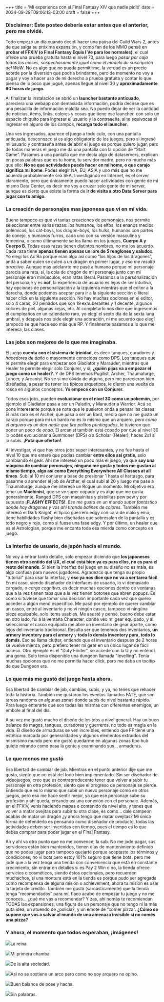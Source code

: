 +++
title = 'Mi experienca con el Final Fantasy XIV que nadie pidió'
date = 2024-09-29T09:06:13-03:00
draft = false
+++

### Disclaimer: Éste posteo debería estar antes que el anterior, pero me olvidé.

Todo empezó un día cuando decidí hacer una pausa del Guild Wars 2, antes de que salga su próxima expansión, y como fan de los MMO pensé en **probar el FFXIV (o Final Fantasy Equis I Ve para los normales)**, el cual ofrece una prueba gratuita hasta el nivel 70, para luego *pasar por caja todos los meses, sospechosamente igual como el modelo de suscripción del WoW*. No es algo que no pueda permitirme, la verdad es un precio acorde por la diversión que podría brindarme, pero de momento no voy a pagar y voy a hacer uso de mi derecho a prueba gratuita y contar lo que pienso de lo poco que jugué, apenas llegue al nivel 30 y **aproximadamente 60 horas de juego.**

Al finalizar la instalación se abrió un **launcher bastante anticuado**, pareciera una webapp con demasiada información, podría decirse que es una pesadilla de información maldita sea. No puedo dejar de ver la cantidad de noticias, items, links, colores y cosas que tiene ese launcher, con solo un espacio chiquito para ingresar el usuario y la contraseña, si te equivocas al ingresar en alguno de los campos, **recarga todo el launcher**.

Una ves ingresados, aparece el juego a todo culo, con una pantalla anticuada, desconozco si es algo obligatorio de los juegos, pero si ingresé mi usuario y contraseña antes de abrir el juego es porque quiero jugar, pero de todas maneras el juego me da una pantalla con la opción de “Start Game”. Pasamos a una pantalla que me decía algo de dataservers, explican en pocas palabras que es tu home, tu servidor madre, pero no mucho más que ello: **No se que actividades puedo hacer en mi home, o que carajo significa mi home**. Podes elegir NA, EU, ASIA y uno más que no me acuerdo probablemente sea SEA. Investigando en Internet, es el server claramente, pero que únicamente puedo hacer actividades con gente de mi mismo Data Center, es decir me voy a cruzar solo gente de mi server, aunque es cierto que existe la forma de **ir de visita a otro Data Server para jugar con tu amigo**.

### **La creación de personajes mas japonesa que vi en mi vida.**

Bueno tampoco es que vi tantas creaciones de personajes, nos permite seleccionar entre varias razas: los humanos, los elfos, los enanos medios polémicos, los cat-boys, los dragon-boys, los hulks, humanos con partes de conejo, y humanos furros, cada uno con su versión masculina y femenina, o como últimamente se los llama en los juegos, **Cuerpo A y Cuerpo B**. Todas esas razas tienen distintos nombres, no me los acuerdo. Cada raza tiene **apenas tienen apenas un lore de 5 renglones y saludo**s. Yo elegí los Au’Ra porque eran algo así como “los hijos de los dragones”, andá a saber quien se culeó a un dragón en primer lugar, *y eso me resultó atractivo*. Aunque mas adelanrte me pasé a humano porque mi personaje parecia una rata, si, la cola de dragón de mi personaje junto con mi personaje eran minúsculos, eran ratas literal. Pasamos a la personalización del personaje y es **oof**, la experiencia de usuario es lejos de ser intuitiva, hay opciones de personalización a la izquierda mientras que el editor a la derecha, donde podemos aceptar para ir a la siguiente sección o literal hacer click en la siguiente sección. No hay muchas opciones en el editor, solo 4 caras, 20 peinados que son 19 exhuberantes y 1 decente, algunos colores de piel, algunas cejas, etc. Al completarlo nos dice que ingresemos el cumpleaños en un calendario raro, yo elegí el sexto día de la sexta luna umbral, y después nos pide elegir una adoración, ni me acuerdo que elegí tampoco se que hace eso más que RP. Y finalmente pasamos a lo que me interesa, las clases.

### **Las jobs son mejores de lo que me imaginaba.**

El juego **cuenta con el sistema de trinidad**, es decir tanques, curadores y *hacedores de daño* o mayormente conocidos como DPS. Los tanques que te permite elegir para empezar son Gladiator y Marauder, mientras que Healer te permite elegir solo Conjurer, y si, **¿quién pijas va a empezar el juego como un healer?**. Y de DPS tenemos Pugilist, Archer, Thaumaturge, Lancer, y Arcanist. No se si me olvido de alguno, pero me parecieron bien diseñadas, a pesar de tener los típicos arquetipos, le dieron una vuelta de rosca en algunos conceptos. **Yo empecé con un Conjurer.**

Todos esos jobs, pueden **evolucionar en el nivel 30 como un pokemón**, por ejemplo el Gladiator pasa a ser un Paladin, y Marauder a Warrior. Acá se pone interesante porque se nota que le pusieron onda a pensar las clases. El más raro es el Archer, que pasa a ser un Bard, medio que no me gustó un carajo porque para mi un bardo no es lo mismo que un arquero, *pero como el arquero es un don nadie que tira palitos puntiagudos*, le tuvieron que poner un poco de *onda*. El arcanist también está copado por que al nivel 30 lo podes evolucionar a Summoner (DPS) o a Scholar (Healer), haces 2x1 si lo subís. **¡Puta que ofertón!**.

Al investigar, vi que hay otros jobs super interesantes, y no fue hasta el nivel 10 que me enteré que
podías cambiar **entre ellos así gratis**, solo cambiando el gear. Ahí me interesó un poco más el juego, ya que **soy una máquina de cambiar peronsajes, ninguno me gusta y todos me gustan al mismo tiempo, algo así como Everything Everywhere All Classes at all times**. Subí al 10 mi conjurer a base de presionar 1 hasta el hartasgo, para pasarme o aprender el job de Archer, el cual subí al 20 y luego me pasé a Thaumaturge, aunque me interesó un Rogue un momento. Mi objetivo era tener un **Machinist**, que se ve super copado y es algo que me gusta generalmente, Ranged DPS con maquinitas y pistolitas pew pew y por supuesto **¡FLASHY EFFECTS!**. *Eso me gusta en un mundo super fantástico donde hay dragones y vos ahi tirando balines de colores*. También me interesó el Dark Knight, el típico guerrero edgy con cara de malo y emo, tiene habilidades flashy bien diseñadas que sobresalen de la pantalla y es todo negro y rojo, como si fuese una fase edgy. Y por último, un healer que es el Astrologian, porque me encanta toda esa mierda como concepto en juego.

### **La interfaz de usuario, de japón hacia el mundo.**

No voy a entrar tanto detalle, solo empezar diciendo que **los japoneses tienen otro sentido del UX, el cual está bien ya es para ellos, no es para el resto del mundo**. Si bien la interfaz del juego en su diseño no es mala, es algo confusa para nuevos jugadores. Agradezco que tenga su propio "tutorial" para usar la interfaz, y **eso ya nos dice que no va a ser tarea fácil**. En mi caso, siendo diseñador de interfaces de usuario, lo vi demasiado cargado, *o carga cognitiva*, es decir muchas opciones dentro de ventanas que a la vez tienen tabs que a la vez tienen botones que abren popups. Es como si tuviese que tomar una decisión importante cada vez que quiero acceder a algún menú específico. Me pasó por ejemplo de querer cambiar un casco, entré al inventario y no vi ningún casco, tampoco vi ningúna pieza equipable, solo items usables. Me asusté y pensé, bueno debe estar en otro lado, fui a la ventana Character, donde veo mi gear equipado, y al seleccionar el casco equipado me abre un inventario de gear aparte, como lejos del inventario tradicional. Resulta ser que tenemos dos inventarios, **un armory inventory para el armory** y **todo lo demás inventory para, todo lo demás.** Eso se llama clutter, entiendo que el inventario después de 2 horas se vuelve mierda, pero prefiero tener mi gear en un único lugar de fácil acceso. Otro ejemplo es el "Duty Finder", se accede con la U y no entendí una goma. Solo tenía disponible una dungeon llamada "levelling". Tenía muchas opciones que no me permitía hacer click, pero me daba un tooltip de que Dungeon era.

### **Lo que más me gustó del juego hasta ahora.**

Esa libertad de cambiar de job, cambias, subis, y ya, no tenes que rehacer toda la historia. También me gustaron los eventos llamados FATE, que son tareas randoms en algunas zonas donde subis de nivel bastante rápido. Para luego enterarte que son todas las mismas con diferentes enemigos, un embole al final del día.

A su vez me gustó mucho el diseño de los jobs a nivel general. Hay un buen balance de magos, tanques, curadores y guerreros, no todo es magia en la vida. El diseño de armaduras se ven increíbles, entiendo que FF tiene una estética marcada por generalidades y algunos elementos extraídos del mismísimo mundo pero me gustó quedarme en algunas zonas tipo hub quieto mirando como pasa la gente y examinando sus… armaduras.

### **Lo que menos me gustó**

Esa libertad de cambiar de job. Mientras en el punto anterior dije que me gusta, siento que no está del todo bien implementado. Sin ser diseñador de videojuegos, creo que es contraproducente tener que volver a subir tu personaje en otra profesión, siento que el progreso de personaje se pierde. Entiendo que es lo mismo que subir un nuevo personaje como en otros juegos, pero eso me hace sentir mejor, ya que ese personaje sube su profesión y ahí queda, creando así una conexión con el personaje. Además, en el FFXIV, venís haciendo mapas o contenido de nivel alto, y tenes que volver a matar ovejitas para subir tu otra clase, es como... dale campeón acabás de matar un dragón ¿y ahora tengo que matar ovejitas? Mi única forma de defenderlo es pensando como diseñador de producto, todas las actividades deben ser invertidas con tiempo, pues el tiempo es lo que debes comprar para poder jugar en el Final Fantasy.

Ah y ahí va otro punto que no me convence, la sub. No me jode pagar, sus servidores están bien mantenidos, tienen días de mantenimiento definido que no podes jugar pero tampoco quejarte porque aceptaste los términos y condiciones, no vi bots pero estoy 101% seguro que tiene bots, pero me jode que a la vez tenga una tienda con conveniencia que está en constante crecimiento, sin entrar en detalles si es Pay 2 Win o no, la tienda ofrece servicios o cosméticos, siendo éstos opcionales, pero recuerden muchachos, si una montura está en la tienda es porque pudo ser agregada como recompensa de alguna misión o achievement, ahora tu misión es usar la tarjeta de crédito. También me gustó (sarcásticamente) que la tienda tenga “recomendados” para mí, flaco acabo de empezar tu juego y no me conoces… ¿qué me vas a recomendar? Y zas, ahí nomás te recomiendan TODAS las expansiones, una figura de un personaje que no tengo ni la más puta idea, un atuendo de ¿policía?, y un emote de “comer pizza”. **¿Cómo se supone que vas a salvar al mundo de una amenaza invisible si no comés una pizza?**

### Y ahora, el momento que todos esperaban, ¡imágenes!

![](https://i.postimg.cc/WpBDNgdw/ffxiv-dx11-rm5s-Ga88c0.jpg)La reina.

![](https://i.postimg.cc/Zq5n7LQ4/ffxiv-dx11-7-KBUxs-KSg9.jpg)Mi primera chamba.

![](https://i.postimg.cc/j5GjjYSS/ffxiv-dx11-ATXC2-NPpz6.jpg)De la alta sociedad.

![](https://i.postimg.cc/zJzyGJG6/ffxiv-dx11-Eia-XICf-F49.jpg)Así no se sostiene un arco pero como no soy arquero no opino.

![](https://i.postimg.cc/T3YTf3Jc/ffxiv-dx11-JOq-Hi-Yz2-S0.jpg)Buen balance de pose y hacha.

![](https://i.postimg.cc/Hsmpv2JR/ffxiv-dx11-z-EIDEANTh-E.jpg)Sin palabras.